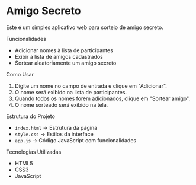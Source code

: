 # Amigo Secreto

Este é um simples aplicativo web para sorteio de amigo secreto.

 Funcionalidades

- Adicionar nomes à lista de participantes
- Exibir a lista de amigos cadastrados
- Sortear aleatoriamente um amigo secreto

 Como Usar

1. Digite um nome no campo de entrada e clique em "Adicionar".
2. O nome será exibido na lista de participantes.
3. Quando todos os nomes forem adicionados, clique em "Sortear amigo".
4. O nome sorteado será exibido na tela.

 Estrutura do Projeto

- `index.html` → Estrutura da página
- `style.css` → Estilos da interface
- `app.js` → Código JavaScript com funcionalidades

 Tecnologias Utilizadas

- HTML5
- CSS3
- JavaScript
